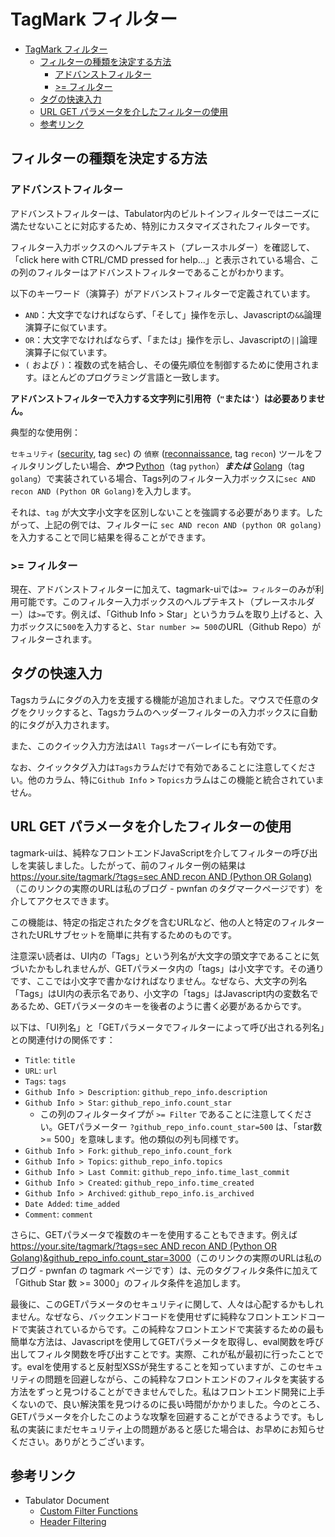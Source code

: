 # TagMark フィルター

- [TagMark フィルター](#tagmark-フィルター)
  - [フィルターの種類を決定する方法](#フィルターの種類を決定する方法)
    - [アドバンストフィルター](#アドバンストフィルター)
    - [\>= フィルター](#-フィルター)
  - [タグの快速入力](#タグの快速入力)
  - [URL GET パラメータを介したフィルターの使用](#url-get-パラメータを介したフィルターの使用)
  - [参考リンク](#参考リンク)

## フィルターの種類を決定する方法

### アドバンストフィルター

アドバンストフィルターは、Tabulator内のビルトインフィルターではニーズに満たせないことに対応するため、特別にカスタマイズされたフィルターです。

フィルター入力ボックスのヘルプテキスト（プレースホルダー）を確認して、「click here with CTRL/CMD pressed for help...」と表示されている場合、この列のフィルターはアドバンストフィルターであることがわかります。

以下のキーワード（演算子）がアドバンストフィルターで定義されています。

- `AND`：大文字でなければならず、「そして」操作を示し、Javascriptの`&&`論理演算子に似ています。
- `OR`：大文字でなければならず、「または」操作を示し、Javascriptの`||`論理演算子に似ています。
- `(` および `)`：複数の式を結合し、その優先順位を制御するために使用されます。ほとんどのプログラミング言語と一致します。

**アドバンストフィルターで入力する文字列に引用符（`"`または`'`）は必要ありません。**

典型的な使用例：

`セキュリティ` (<u>security</u>, tag `sec`) の `偵察` (<u>reconnaissance</u>, tag `recon`) ツールをフィルタリングしたい場合、_**かつ**_ <u>Python</u>（tag `python`）_**または**_ <u>Golang</u>（tag `golang`）で実装されている場合、Tags列のフィルター入力ボックスに`sec AND recon AND (Python OR Golang)`を入力します。

それは、`tag` が大文字小文字を区別しないことを強調する必要があります。したがって、上記の例では、フィルターに `sec AND recon AND (python OR golang)` を入力することで同じ結果を得ることができます。

### >= フィルター

現在、アドバンストフィルターに加えて、tagmark-uiでは`>= フィルター`のみが利用可能です。このフィルター入力ボックスのヘルプテキスト（プレースホルダー）は`>=`です。例えば、「Github Info > Star」というカラムを取り上げると、入力ボックスに`500`を入力すると、`Star number >= 500`のURL（Github Repo）がフィルターされます。

## タグの快速入力

Tagsカラムにタグの入力を支援する機能が追加されました。マウスで任意のタグをクリックすると、Tagsカラムのヘッダーフィルターの入力ボックスに自動的にタグが入力されます。

また、このクイック入力方法は`All Tags`オーバーレイにも有効です。

なお、クイックタグ入力は`Tags`カラムだけで有効であることに注意してください。他のカラム、特に`Github Info` > `Topics`カラムはこの機能と統合されていません。

## URL GET パラメータを介したフィルターの使用

tagmark-uiは、純粋なフロントエンドJavaScriptを介してフィルターの呼び出しを実装しました。したがって、前のフィルター例の結果は[https://your.site/tagmark/?tags=sec AND recon AND (Python OR Golang)](https://pwnfan.github.io/tagmark/?tags=sec%20AND%20recon%20AND%20(Python%20OR%20Golang))（このリンクの実際のURLは私のブログ - pwnfan のタグマークページです）を介してアクセスできます。

この機能は、特定の指定されたタグを含むURLなど、他の人と特定のフィルターされたURLサブセットを簡単に共有するためのものです。

注意深い読者は、UI内の「Tags」という列名が大文字の頭文字であることに気づいたかもしれませんが、GETパラメータ内の「tags」は小文字です。その通りです、ここでは小文字で書かなければなりません。なぜなら、大文字の列名「Tags」はUI内の表示名であり、小文字の「tags」はJavascript内の変数名であるため、GETパラメータのキーを後者のように書く必要があるからです。

以下は、「UI列名」と「GETパラメータでフィルターによって呼び出される列名」との関連付けの関係です：

- `Title`: `title`
- `URL`: `url`
- `Tags`: `tags`
- `Github Info > Description`: `github_repo_info.description`
- `Github Info > Star`: `github_repo_info.count_star`
  - この列のフィルタータイプが `>= Filter` であることに注意してください。GETパラメーター `?github_repo_info.count_star=500` は、「star数 >= 500」を意味します。他の類似の列も同様です。
- `Github Info > Fork`: `github_repo_info.count_fork`
- `Github Info > Topics`: `github_repo_info.topics`
- `Github Info > Last Commit`: `github_repo_info.time_last_commit`
- `Github Info > Created`: `github_repo_info.time_created`
- `Github Info > Archived`: `github_repo_info.is_archived`
- `Date Added`: `time_added`
- `Comment`: `comment`

さらに、GETパラメータで複数のキーを使用することもできます。例えば[https://your.site/tagmark/?tags=sec AND recon AND (Python OR Golang)&github_repo_info.count_star=3000](https://pwnfan.github.io/tagmark/?tags=sec%20AND%20recon%20AND%20(Python%20OR%20Golang)&github_repo_info.count_star=3000)（このリンクの実際のURLは私のブログ - pwnfan の tagmark ページです）は、元のタグフィルタ条件に加えて「Github Star 数 >= 3000」のフィルタ条件を追加します。

最後に、このGETパラメータのセキュリティに関して、人々は心配するかもしれません。なぜなら、バックエンドコードを使用せずに純粋なフロントエンドコードで実装されているからです。この純粋なフロントエンドで実装するための最も簡単な方法は、Javascriptを使用してGETパラメータを取得し、eval関数を呼び出してフィルタ関数を呼び出すことです。実際、これが私が最初に行ったことです。evalを使用すると反射型XSSが発生することを知っていますが、このセキュリティの問題を回避しながら、この純粋なフロントエンドのフィルタを実装する方法をずっと見つけることができませんでした。私はフロントエンド開発に上手くないので、良い解決策を見つけるのに長い時間がかかりました。今のところ、GETパラメータを介したこのような攻撃を回避することができるようです。もし私の実装にまだセキュリティ上の問題があると感じた場合は、お早めにお知らせください。ありがとうございます。

## 参考リンク

- Tabulator Document
  - [Custom Filter Functions](https://tabulator.info/docs/5.4/filter#func-builtin)
  - [Header Filtering](https://tabulator.info/docs/5.4/filter#header)